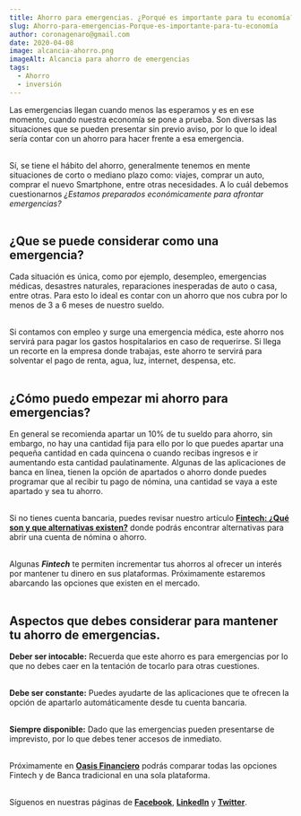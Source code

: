 ```yaml
---
title: Ahorro para emergencias. ¿Porqué es importante para tu economía?
slug: Ahorro-para-emergencias-Porque-es-importante-para-tu-economía
author: coronagenaro@gmail.com
date: 2020-04-08
image: alcancia-ahorro.png
imageAlt: Alcancia para ahorro de emergencias
tags:
  - Ahorro
  - inversión
---
```

Las emergencias llegan cuando menos las esperamos y es en ese momento, cuando nuestra economía se pone a prueba. Son diversas las situaciones que se pueden presentar sin previo aviso, por lo que lo ideal sería contar con un ahorro para hacer frente a esa emergencia. <br/><br/>

Sí, se tiene el hábito del ahorro, generalmente tenemos en mente situaciones de corto o mediano plazo como: viajes, comprar un auto, comprar el nuevo Smartphone, entre otras necesidades. A lo cuál debemos cuestionarnos *¿Estamos preparados económicamente para afrontar emergencias?* <br/><br/>

## **¿Que se puede considerar como una emergencia?**

Cada situación es única, como por ejemplo, desempleo, emergencias médicas, desastres naturales, reparaciones inesperadas de auto o casa, entre otras. Para esto lo ideal es contar con un ahorro que nos cubra por lo menos de 3 a 6 meses de nuestro sueldo. <br/><br/>

Si contamos con empleo y surge una emergencia médica, este ahorro nos servirá para pagar los gastos hospitalarios en caso de requerirse. Si llega un recorte en la empresa donde trabajas, este ahorro te servirá para solventar el pago de renta, agua, luz, internet, despensa, etc. <br/><br/>

## **¿Cómo puedo empezar mi ahorro para emergencias?**

En general se recomienda apartar un 10% de tu sueldo para ahorro, sin embargo, no hay una cantidad fija para ello por lo que puedes apartar una pequeña cantidad en cada quincena o cuando recibas ingresos e ir aumentando esta cantidad paulatinamente. Algunas de las aplicaciones de banca en línea, tienen la opción de apartados o ahorro donde puedes programar que al recibir tu pago de nómina, una cantidad se vaya a este apartado y sea tu ahorro. <br/><br/>

Si no tienes cuenta bancaria, puedes revisar nuestro artículo **[Fintech: ¿Qué son y que alternativas existen?](https://www.oasisfinanciero.mx/blog/que-son-las-fintech)** donde podrás encontrar alternativas para abrir una cuenta de nómina o ahorro. <br/><br/>

Algunas ***Fintech*** te permiten incrementar tus ahorros al ofrecer un interés por mantener tu dinero en sus plataformas. Próximamente estaremos abarcando las opciones que existen en el mercado. <br/><br/>

## **Aspectos que debes considerar para mantener tu ahorro de emergencias.**

**Deber ser intocable:** Recuerda que este ahorro es para emergencias por lo que no debes caer en la tentación de tocarlo para otras cuestiones. <br/><br/>

**Debe ser constante:** Puedes ayudarte de las aplicaciones que te ofrecen la opción de apartarlo automáticamente desde tu cuenta bancaria. <br/><br/>

**Siempre disponible:** Dado que las emergencias pueden presentarse de imprevisto, por lo que debes tener accesos de inmediato. <br/><br/>

Próximamente en **[Oasis Financiero](https://www.oasisfinanciero.mx)** podrás comparar todas las opciones Fintech y de Banca tradicional en una sola plataforma. <br/><br/>

Síguenos en nuestras páginas de **[Facebook](https://facebook.com/oasisfinanciero)**, **[LinkedIn](https://www.linkedin.com/company/oasisfinanciero/)** y **[Twitter](https://twitter.com/oasisfintech)**.
